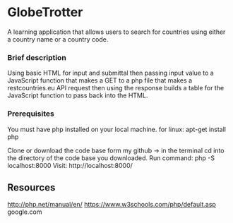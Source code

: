 # GlobeTrotter
A learning application that allows users to search for countries using either a country name or a country code.

### Brief description
Using basic HTML for input and submittal then passing input value to a JavaScript function that makes a GET to a php file that makes a restcountries.eu API request then using the response builds a table for the JavaScript function to pass back into the HTML.

### Prerequisites
You must have php installed on your local machine.
for linux: apt-get install php

Clone or download the code base form my github -> in the terminal cd into the directory of the code base you downloaded.
Run command: php -S localhost:8000
Visit: http://localhost:8000/

## Resources
http://php.net/manual/en/
https://www.w3schools.com/php/default.asp
google.com
